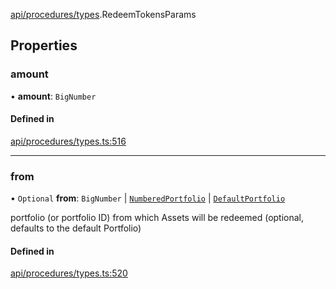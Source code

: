 [api/procedures/types](../../../../Modules/API/Procedures/Types.md).RedeemTokensParams

## Properties

### amount

• **amount**: `BigNumber`

#### Defined in

[api/procedures/types.ts:516](https://github.com/PolymeshAssociation/polymesh-sdk/blob/15be87e8/src/api/procedures/types.ts#L516)

___

### from

• `Optional` **from**: `BigNumber` \| [`NumberedPortfolio`](../../../../Classes/API/Entities/NumberedPortfolio/NumberedPortfolio.md) \| [`DefaultPortfolio`](../../../../Classes/API/Entities/DefaultPortfolio/DefaultPortfolio.md)

portfolio (or portfolio ID) from which Assets will be redeemed (optional, defaults to the default Portfolio)

#### Defined in

[api/procedures/types.ts:520](https://github.com/PolymeshAssociation/polymesh-sdk/blob/15be87e8/src/api/procedures/types.ts#L520)
